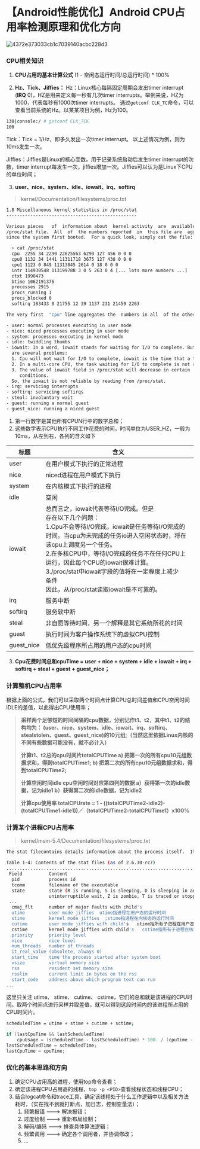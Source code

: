 #  【Android性能优化】Android CPU占用率检测原理和优化方向

![4372e373033cb1c7039140acbc228d3](./【Android性能优化】CPU占用率检测原理和优化方向.assets/4372e373033cb1c7039140acbc228d3.jpg)

### CPU相关知识

1. **CPU占用的基本计算公式**
   (1 - 空闲态运行时间/总运行时间) * 100%

2. **Hz、Tick、Jiffies：**
   Hz：Linux核心每隔固定周期会发出timer interrupt (**IRQ** 0)，HZ是用来定义每一秒有几次timer interrupts。举例来说，HZ为1000，代表每秒有1000次timer interrupts。
   通过`getconf CLK_TC`命令，可以查看当前系统的Hz。以某某项目为例，Hz为100。

```bash
130|console:/ # getconf CLK_TCK
100
```

Tick：Tick = 1/Hz，即多久发出一次timer interrupt。
以上述情况为例，则为10ms发生一次。

Jiffies：Jiffies是Linux的核心变数。用于记录系统启动后发生timer interrupt的次数，timer interrupt每发生一次，jiffies增加一次。Jiffies可以认为是Linux下CPU的单位时间；

3. **user、nice、system、idle、iowait、irq、softirq**

> kernel/Documentation/filesystems/proc.txt

```bash
1.8 Miscellaneous kernel statistics in /proc/stat
-------------------------------------------------

Various pieces   of  information about  kernel activity  are  available in the
/proc/stat file.  All  of  the numbers reported  in  this file are  aggregates
since the system first booted.  For a quick look, simply cat the file:

  > cat /proc/stat
  cpu  2255 34 2290 22625563 6290 127 456 0 0 0
  cpu0 1132 34 1441 11311718 3675 127 438 0 0 0
  cpu1 1123 0 849 11313845 2614 0 18 0 0 0
  intr 114930548 113199788 3 0 5 263 0 4 [... lots more numbers ...]
  ctxt 1990473
  btime 1062191376
  processes 2915
  procs_running 1
  procs_blocked 0
  softirq 183433 0 21755 12 39 1137 231 21459 2263

The very first  "cpu" line aggregates the  numbers in all  of the other "cpuN" lines.  These numbers identify the amount of time the CPU has spent performing different kinds of work.  Time units are in USER_HZ (typically hundredths of a second).  The meanings of the columns are as follows, from left to right:

- user: normal processes executing in user mode
- nice: niced processes executing in user mode
- system: processes executing in kernel mode
- idle: twiddling thumbs
- iowait: In a word, iowait stands for waiting for I/O to complete. But there
  are several problems:
  1. Cpu will not wait for I/O to complete, iowait is the time that a task is  waiting for I/O to complete. When cpu goes into idle state for outstanding task io, another task will be scheduled on this CPU.
  2. In a multi-core CPU, the task waiting for I/O to complete is not running on any CPU, so the iowait of each CPU is difficult to calculate.
  3. The value of iowait field in /proc/stat will decrease in certain
     conditions.
  So, the iowait is not reliable by reading from /proc/stat.
- irq: servicing interrupts
- softirq: servicing softirqs
- steal: involuntary wait
- guest: running a normal guest
- guest_nice: running a niced guest

```

1. 第一行数字是其他所有CPUN行中的数字总和；
2. 这些数字表示CPU执行不同工作花费的时间，时间单位为USER_HZ，一般为10ms，从左到右，各列的含义如下

| 标题       | 含义                                                         |
| ---------- | ------------------------------------------------------------ |
| user       | 在用户模式下执行的正常进程                                   |
| nice       | niced进程在用户模式下执行                                    |
| system     | 在内核模式下执行的进程                                       |
| idle       | 空闲                                                         |
| iowait     | 总而言之，iowait代表等待I/O完成。但是<br/>存在以下几个问题：<br/>1.Cpu不会等待I/O完成，iowait是任务等待I/O完成的时间。当cpu为未完成的任务io进入空闲状态时，将在该cpu上调度另一个任务。<br/>2.在多核CPU中，等待I/O完成的任务不在任何CPU上运行，因此每个CPU的iowait很难计算。<br/>3./proc/stat中iowait字段的值将在一定程度上减少<br/>条件<br/>因此，从/proc/stat读取iowait是不可靠的。 |
| irq        | 服务中断                                                     |
| softirq    | 服务软中断                                                   |
| steal      | 非自愿等待时间，另一个解释是其它系统所花的时间               |
| guest      | 执行时间为客户操作系统下的虚拟CPU控制                        |
| guest_nice | 低优先级程序所占用的用户态的cpu时间                          |

3. **Cpu花费时间总和cpuTime = user + nice + system + idle + iowait + irq + softirq + steal + guest + guest_nice；**

### 计算整机CPU占用率

根据上面的公式，我们可以采取两个时间点计算CPU总时间差值和CPU空闲时间IDLE的差值，以此得出CPU使用率；

> **采样两个足够短的时间间隔的cpu数据，分别记作t1、t2，其中t1、t2的结构均为：
> (user、nice、system、idle、iowait、irq、softirq、stealstolen、guest、guest_nice)的10元组;（当然这里依据Linux内核的不同有些数据可能没有，就不必计入）**
>
> **计算t1、t2总的cpu时间片totalCPUTime
> a)   把第一次的所有cpu10元组数据求和，得到totalCPUTime1;
> b)   把第二次的所有cpu10元组数据求和，得到totalCPUTime2;**
>
> **计算空闲时间idle
> cpu空闲时间对应第四列的数据
> a）获得第一次的idle数据，记为idle1
> b）获得第二次的idle数据，记为idle2**
>
> **计算cpu使用率
> totalCPUrate = 1 - ((totalCPUTime2-idle2)-(totalCPUTime1-idle1))／（totalCPUTime2-totalCPUTime1）x100%**

### 计算某个进程CPU占用率

> kernel/msm-5.4/Documentation/filesystems/proc.txt

```bash
The stat filecontains details information about the process itself.  Its fields are explained in Table 1-4.

Table 1-4: Contents of the stat files (as of 2.6.30-rc7)
..............................................................................
 Field          Content
  pid           process id
  tcomm         filename of the executable
  state         state (R is running, S is sleeping, D is sleeping in an
                uninterruptible wait, Z is zombie, T is traced or stopped)
 ...
  cmaj_flt      number of major faults with child's
  utime         user mode jiffies  utime指进程在用户态的运行时间
  stime         kernel mode jiffies  ;stime指进程在内核态的运行时间
  cutime        user mode jiffies with child's   utime指所有子进程在用户态的运行时间总和
  cstime        kernel mode jiffies with child's   cstime指所有子进程在核心态的运行时间总和
  priority      priority level
  nice          nice level
  num_threads   number of threads
  it_real_value	(obsolete, always 0)
  start_time    time the process started after system boot
  vsize         virtual memory size
  rss           resident set memory size
  rsslim        current limit in bytes on the rss
  start_code    address above which program text can run
...
```

这里只关注 utime、 stime、 cutime、 cstime，它们的总和就是该进程的CPU时间。取两个时间点进行采样并取差值，就可以得到这段时间内的该进程所占用的CPU时间片。

```bash
scheduledTime = utime + stime + cutime + sctime;
```

```java
if (lastCpuTime && lastScheduledTime)
    cpuUsage = (scheduledTime - lastScheduledTime) * 100. / (cpuTime - lastCpuTime);
lastScheduledTime = scheduledTime;
lastCpuTime = cpuTime;
```

### 优化的基本思路和方向

1. 确定CPU占用高的进程，使用top命令查看；
2. 确定该进程CPU占用高的线程，`top -p <PID>`查看线程状态和线程CPU；
3. 结合logcat命令和trace工具，确定该线程处于什么工作逻辑中以及相关方法耗时，（实在找不到就打断点，加日志，控制变量法）；
   1. 频繁报错 ---> 解决报错；
   2. 过度绘制 ---> 重新布局绘制；
   3. 解码/编码 ---> 排查具体算法逻辑；
   4. 频繁调用 ---> 确定各个调用者，并协调修改；
   5. ...